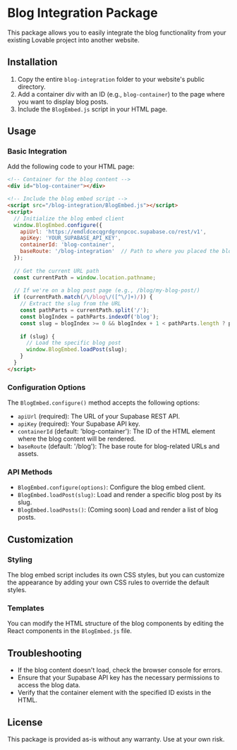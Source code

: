 
# Blog Integration Package

This package allows you to easily integrate the blog functionality from your existing Lovable project into another website.

## Installation

1. Copy the entire `blog-integration` folder to your website's public directory.
2. Add a container div with an ID (e.g., `blog-container`) to the page where you want to display blog posts.
3. Include the `BlogEmbed.js` script in your HTML page.

## Usage

### Basic Integration

Add the following code to your HTML page:

```html
<!-- Container for the blog content -->
<div id="blog-container"></div>

<!-- Include the blog embed script -->
<script src="/blog-integration/BlogEmbed.js"></script>
<script>
  // Initialize the blog embed client
  window.BlogEmbed.configure({
    apiUrl: 'https://emdldcecqgrdgronpcoc.supabase.co/rest/v1',
    apiKey: 'YOUR_SUPABASE_API_KEY',
    containerId: 'blog-container',
    baseRoute: '/blog-integration'  // Path to where you placed the blog-integration folder
  });
  
  // Get the current URL path
  const currentPath = window.location.pathname;
  
  // If we're on a blog post page (e.g., /blog/my-blog-post/)
  if (currentPath.match(/\/blog\/([^\/]+)/)) {
    // Extract the slug from the URL
    const pathParts = currentPath.split('/');
    const blogIndex = pathParts.indexOf('blog');
    const slug = blogIndex >= 0 && blogIndex + 1 < pathParts.length ? pathParts[blogIndex + 1] : null;
    
    if (slug) {
      // Load the specific blog post
      window.BlogEmbed.loadPost(slug);
    }
  }
</script>
```

### Configuration Options

The `BlogEmbed.configure()` method accepts the following options:

- `apiUrl` (required): The URL of your Supabase REST API.
- `apiKey` (required): Your Supabase API key.
- `containerId` (default: 'blog-container'): The ID of the HTML element where the blog content will be rendered.
- `baseRoute` (default: '/blog'): The base route for blog-related URLs and assets.

### API Methods

- `BlogEmbed.configure(options)`: Configure the blog embed client.
- `BlogEmbed.loadPost(slug)`: Load and render a specific blog post by its slug.
- `BlogEmbed.loadPosts()`: (Coming soon) Load and render a list of blog posts.

## Customization

### Styling

The blog embed script includes its own CSS styles, but you can customize the appearance by adding your own CSS rules to override the default styles.

### Templates

You can modify the HTML structure of the blog components by editing the React components in the `BlogEmbed.js` file.

## Troubleshooting

- If the blog content doesn't load, check the browser console for errors.
- Ensure that your Supabase API key has the necessary permissions to access the blog data.
- Verify that the container element with the specified ID exists in the HTML.

## License

This package is provided as-is without any warranty. Use at your own risk.
